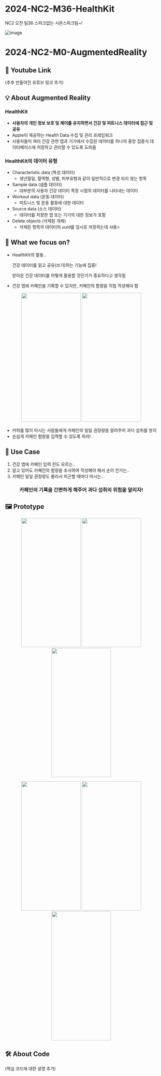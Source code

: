 # 2024-NC2-M36-HealthKit
NC2 오전 팀36 스파크없는 시몬스파크팀~!

![image](https://github.com/DeveloperAcademy-POSTECH/2024-NC2-M36-HealthKit/assets/102645399/920e6b88-96f2-4ce2-90a0-55d8adf1d116)

# 2024-NC2-M0-AugmentedReality
## 🎥 Youtube Link
(추후 만들어진 유튜브 링크 추가)

## 💡 About Augmented Reality

### HealthKit
- **사용자의 개인 정보 보호 및 제어를 유지하면서 건강 및 피트니스 데이터에 접근 및 공유**
- Apple이 제공하는 Health Data 수집 및 관리 프레임워크
- 사용자들이 여러 건강 관련 앱과 기기에서 수집된 데이터를 하나의 중앙 집중식 데이터베이스에 저장하고 관리할 수 있도록 도와줌

### HealthKit의 데이터 유형
- Characteristic data (특성 데이터)
  - 생년월일, 혈액형, 성별, 피부유형과 같이 일반적으로 변경 되지 않는 항목
- Sample data (샘플 데이터)
  - 대부분의 사용자 건강 데이터 특정 시점의 데이터를 나타내는 데이터
- Workout data (운동 데이터)
  - 피트니스 및 운동 활동에 대한 데이터
- Source data (소스 데이터)
  - 데이터를 저장한 앱 또는 기기의 대한 정보가 포함
- Delete objects (삭제된 개체)
  - 삭제된 항목의 데이터의 uuid를 임시로 저장하는데 사용>
 
## 🎯 What we focus on?
- HealthKit의 활용..
  
  건강 데이터를 읽고 공유(쓰기)하는 기능에 집중!

  받아온 건강 데이터를 어떻게 활용할 것인가가 중요하다고 생각됨

- 건강 앱에 카페인을 기록할 수 있지만, 카페인의 함량을 직접 작성해야 함

<p align="center">
  <img src="https://github.com/DeveloperAcademy-POSTECH/2024-NC2-M36-HealthKit/assets/102645399/947a90c4-66b9-481e-998f-29e157a7823e" width="196.5" height="426">
  <img src="https://github.com/DeveloperAcademy-POSTECH/2024-NC2-M36-HealthKit/assets/102645399/8df0f5ab-767a-4d1c-b4f3-66644af81c0d" width="196.5" height="426">
  </p>

- 커피를 많이 마시는 사람들에게 카페인의 일일 권장량을 알려주어 과다 섭취를 방지
- 손쉽게 카페인 함량을 입력할 수 있도록 하자!

## 💼 Use Case
1. 건강 앱에 카페인 입력 칸도 모르는..
2. 알고 있어도 카페인의 함량을 조사하여 작성해야 해서 손이 안가는..
3. 카페인 일일 권장량도 몰라서 피곤할 때마다 마시는..

### <p align="center">카페인의 기록을 간편하게 해주어 과다 섭취의 위험을 알리자!</p>

## 🖼️ Prototype
<p align="center">
  <img src="https://github.com/DeveloperAcademy-POSTECH/2024-NC2-M36-HealthKit/assets/102645399/3329e116-a248-4483-a845-7a22adb4a639" width="196.5" height="426">
  <img src="https://github.com/DeveloperAcademy-POSTECH/2024-NC2-M36-HealthKit/assets/102645399/01cfa7f3-c5ff-42b4-a9a8-670df6d8f75d" width="196.5" height="426">
  <img src="https://github.com/DeveloperAcademy-POSTECH/2024-NC2-M36-HealthKit/assets/102645399/08142c03-9a0b-4df0-9be6-eee17dce922a" width="196.5" height="426">
</p>
<p align="center">
  <img src="https://github.com/DeveloperAcademy-POSTECH/2024-NC2-M36-HealthKit/assets/102645399/c3be3b7c-81be-48f4-8a04-fa484571e7e8" width="196.5" height="426">
  <img src="https://github.com/DeveloperAcademy-POSTECH/2024-NC2-M36-HealthKit/assets/102645399/2af9f383-23a9-45f5-bae4-7ef4ba9de297" width="196.5" height="426">
  <img src="https://github.com/DeveloperAcademy-POSTECH/2024-NC2-M36-HealthKit/assets/102645399/a0af1dff-3973-4f6e-94fb-078dd7f483bd" width="196.5" height="426">
</p>

## 🛠️ About Code
(핵심 코드에 대한 설명 추가)
